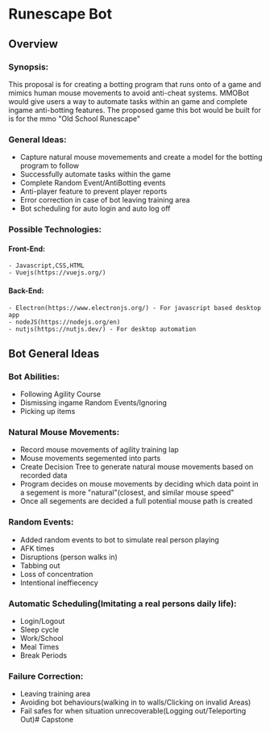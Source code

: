 # Runescape Bot
## Overview
### Synopsis:
  This proposal is for creating a botting program that runs onto of a game and mimics human mouse movements to avoid anti-cheat systems.
  MMOBot would give users a way to automate tasks within an game and complete ingame anti-botting features. The proposed game this bot
  would be built for is for the mmo "Old School Runescape"

### General Ideas:
  - Capture natural mouse movemements and create a model for the botting program to follow
  - Successfully automate tasks within the game
  - Complete Random Event/AntiBotting events
  - Anti-player feature to prevent player reports
  - Error correction in case of bot leaving training area
  - Bot scheduling for auto login and auto log off

### Possible Technologies:
  #### Front-End:
    - Javascript,CSS,HTML
    - Vuejs(https://vuejs.org/)
  #### Back-End:
    - Electron(https://www.electronjs.org/) - For javascript based desktop app
    - nodeJS(https://nodejs.org/en)
    - nutjs(https://nutjs.dev/) - For desktop automation

## Bot General Ideas  
### Bot Abilities:
  - Following Agility Course
  - Dismissing ingame Random Events/Ignoring
  - Picking up items

### Natural Mouse Movements:
  - Record mouse movements of agility training lap 
  - Mouse movements segemented into parts
  - Create Decision Tree to generate natural mouse movements based on recorded data
  - Program decides on mouse movements by deciding which data point in a segement is more "natural"(closest, and similar   mouse speed"
  - Once all segements are decided a full potential mouse path is created

### Random Events:
  - Added random events to bot to simulate real person playing
  - AFK times
  - Disruptions (person walks in)
  - Tabbing out
  - Loss of concentration
  - Intentional ineffiecency

### Automatic Scheduling(Imitating a real persons daily life):
  - Login/Logout
  - Sleep cycle
  - Work/School
  - Meal Times
  - Break Periods

### Failure Correction:
  - Leaving training area
  - Avoiding bot behaviours(walking in to walls/Clicking on invalid Areas)
  - Fail safes for when situation unrecoverable(Logging out/Teleporting Out)# Capstone
